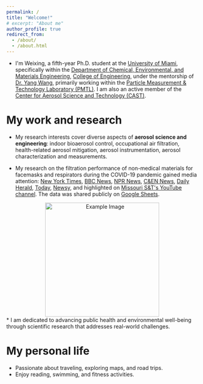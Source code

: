 ```yaml
---
permalink: /
title: "Welcome!"
# excerpt: "About me"
author_profile: true
redirect_from: 
  - /about/
  - /about.html
---
```


* I'm Weixing, a fifth-year Ph.D. student at the [University of Miami](https://welcome.miami.edu/), specifically within the [Department of Chemical, Environmental, and Materials Engineering](https://ceme.coe.miami.edu/index.html), [College of Engineering](https://www.coe.miami.edu/), under the mentorship of [Dr. Yang Wang](https://people.miami.edu/profile/dec102c8f8ba6c48c281dd2300d0f707), primarily working within the [Particle Measurement & Technology Laboratory (PMTL)](https://pmtl.coe.miami.edu/index.html). I am also an active member of the [Center for Aerosol Science and Technology (CAST)](https://cast.miami.edu/).

My work and research
======
* My research interests cover diverse aspects of **aerosol science and engineering**: indoor bioaerosol control, occupational air filtration, health-related aerosol mitigation, aerosol instrumentation, aerosol characterization and measurements. <!-- New particle formation and prediction -->

* My research on the filtration performance of non-medical materials for facemasks and respirators during the COVID-19 pandemic gained media attention: [New York Times](https://www.nytimes.com/article/coronavirus-homemade-mask-material-DIY-face-mask-ppe.html), [BBC News](https://www.bbc.com/future/article/20200504-coronavirus-what-is-the-best-kind-of-face-mask), [NPR News](https://www.npr.org/sections/goatsandsoda/2020/04/22/840146830/adding-a-nylon-stocking-layer-could-boost-protection-from-cloth-masks-study-find), [C&EN News](https://cen.acs.org/materials/Scientists-take-closer-look-materials/98/i25), [Daily Herald](https://www.dailyherald.com/news/20200407/what-makes-for-a-good-homemade-face-mask/), [Today](https://www.today.com/style/what-type-fabric-best-face-masks-t179615), [Newsy](https://scrippsnews.com/stories/which-diy-masks-actually-work/), and highlighted on [Missouri S&T's YouTube channel](https://www.youtube.com/watch?v=xhckSGPT9Rg&t=1s). The data was shared publicly on [Google Sheets](http://tinyurl.com/59mpr2h9).
<div style="text-align: center;">
    <img src="https://davidhao1994.github.io/weixinghao.github.io/images/mask-me.jpg" alt="Example Image" width="300" />
</div>
* I am dedicated to advancing public health and environmental well-being through scientific research that addresses real-world challenges.

My personal life
======
* Passionate about traveling, exploring maps, and road trips.
* Enjoy reading, swimming, and fitness activities.
